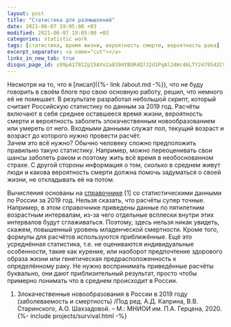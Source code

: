 ```yaml
---
layout: post
title: "Статистика для размышлений"
date: 2021-06-07 19:05:00 +03
modified: 2021-06-07 19:05:00 +03
categories: statistic work
tags: [статистика, время жизни, вероятность смерти, вероятность рака]
excerpt_separator: <a name="cut"></a>
links_in_new_tab: true
disqus_page_id: s99pA17812p15AYo2a8394YBUR4Q7J2d1PqAl24Wc46LTY2479542C9427ydT61e
---
```

Несмотря на то, что я [писал]({%- link /about.md -%}), что не буду говорить в своём блоге про свою основную работу, решил, что немного её не помешает. В результате разработал небольшой скрипт, который считает Российскую статистику по данным за 2019 год. Расчёты включают в себя среднее оставшееся время жизни, вероятность смерти и вероятность заболеть злокачественным новообразованием или умереть от него. Входными данными служат пол, текущий возраст и возраст до которого нужно провести расчёт.  
Зачем это всё нужно? Обычно человеку сложно предположить правильно такую статистику. Например, можно переоценивать свои шансы заболеть раком и поэтому жить всё время в необоснованном страхе. С другой стороны информация о том, сколько в среднем живут люди и какова вероятность смерти должна помочь задуматься о своей жизни, не откладывать её на потом.
<a name="cut"></a>

Вычисления основаны на [справочнике](https://glavonco.ru/cancer_register/%D0%97%D0%B0%D0%B1%D0%BE%D0%BB_2019_%D0%AD%D0%BB%D0%B5%D0%BA%D1%82%D1%80.pdf) [1] со статистическими данными по России за 2019 год. Нельзя сказать, что расчёты супер точные. Например, в этом справочнике приведены данные по пятилетним возрастным интервалам, из-за чего отдельные всплески внутри этих интервалов будут сглаживаться. Поэтому, здесь нельзя никак увидеть, скажем, повышенный уровень младенческой смертности. Кроме того, формулы для расчётов используются приближённые. Ещё это усреднённая статистика, т.е. не оцениваются индивидуальные особенности, такие как курение, или наоборот предпочтение здорового образа жизни или генетическая предрасположенность к определённому раку. Не нужно воспринимать приведённые расчёты буквально, они дают приблизительный результат, просто чтобы примерно понимать что в среднем происходит в России.
1. Злокачественные новообразования в России в 2019 году (заболеваемость и смертность) /Под ред. А.Д. Каприна, В.В. Старинского, А.О. Шахзадовой. – М.: МНИОИ им. П.А. Герцена, 2020.
{%- include projects/survival.html -%}